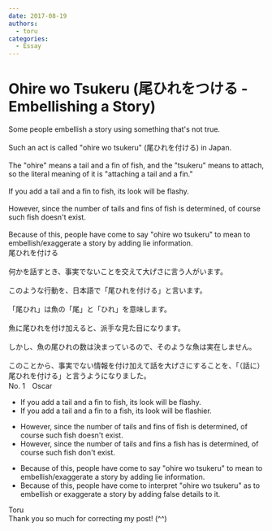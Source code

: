 ```yaml
---
date: 2017-08-19
authors:
  - toru
categories:
  - Essay
---
```


<h1 id="subject_show">Ohire wo Tsukeru (尾ひれをつける - Embellishing a Story)</h1>
<div class="date" hidden>Aug 19, 2017 14:14</div>
<div id="post"><div id="body_show_ori">
Some people embellish a story using something that's not true.<br/><br/>Such an act is called "ohire wo tsukeru" (尾ひれを付ける) in Japan.<br/><br/>The "ohire" means a tail and a fin of fish, and the "tsukeru" means to attach, so the literal meaning of it is "attaching a tail and a fin."<br/><br/>If you add a tail and a fin to fish, its look will be flashy.<br/><br/>However, since the number of tails and fins of fish is determined, of course such fish doesn't exist.<br/><br/>Because of this, people have come to say "ohire wo tsukeru" to mean to embellish/exaggerate a story by adding lie  information.
</div></div>

<!-- more -->

<div id="post_ja"><div id="body_show_mo">
尾ひれを付ける<br/><br/>何かを話すとき、事実でないことを交えて大げさに言う人がいます。<br/><br/>このような行動を、日本語で「尾ひれを付ける」と言います。<br/><br/>「尾ひれ」は魚の「尾」と「ひれ」を意味します。<br/><br/>魚に尾ひれを付け加えると、派手な見た目になります。<br/><br/>しかし、魚の尾ひれの数は決まっているので、そのような魚は実在しません。<br/><br/>このことから、事実でない情報を付け加えて話を大げさにすることを、「（話に）尾ひれを付ける」と言うようになりました。
</div></div>
<div id="block"><div class="first_name"> No. 1　<span class="just_name">Oscar</span></div><div id="block2">
<ul class="correction_field">
<li class="incorrect">If you add a tail and a fin to fish, its look will be flashy.</li>
<li class="corrected correct">
If you add a tail and a fin to a fish, its look will be flashier.
</li>
</ul>
<ul class="correction_field">
<li class="incorrect">However, since the number of tails and fins of fish is determined, of course such fish doesn't exist.</li>
<li class="corrected correct">
However, since the number of tails and fins a fish has is determined, of course such fish don't exist.
</li>
</ul>
<ul class="correction_field">
<li class="incorrect">Because of this, people have come to say "ohire wo tsukeru" to mean to embellish/exaggerate a story by adding lie  information.</li>
<li class="corrected correct">
Because of this, people have come to interpret "ohire wo tsukeru" as to embellish or exaggerate a story by adding false details to it.
</li>
</ul>
</div><div class="name"><span class="just_name">Toru</span><br>
Thank you so much for correcting my post! (^^)
</div>
</div>
